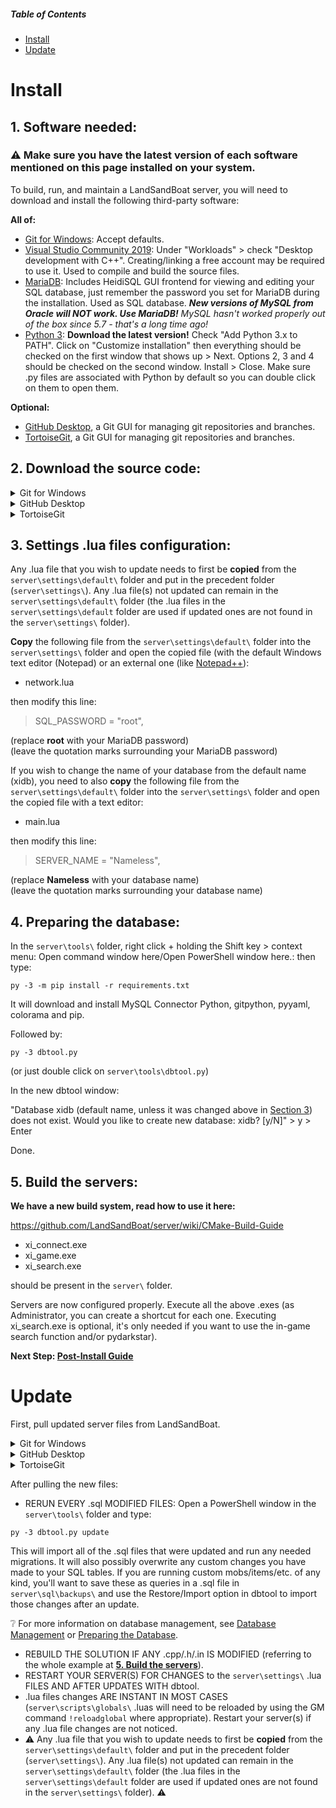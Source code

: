 ##### Table of Contents  
- [Install](#install)  
- [Update](#update)  

# Install

## 1. Software needed:

### ⚠️ Make sure you have the latest version of each software mentioned on this page installed on your system.

To build, run, and maintain a LandSandBoat server, you will need to download and install the following third-party software:

**All of:**
* [Git for Windows](https://gitforwindows.org/): Accept defaults.
* [Visual Studio Community 2019](https://visualstudio.microsoft.com/vs/community/): Under "Workloads" > check "Desktop development with C++". Creating/linking a free account may be required to use it. Used to compile and build the source files.
* [MariaDB](https://mariadb.org/): Includes HeidiSQL GUI frontend for viewing and editing your SQL database, just remember the password you set for MariaDB during the installation. Used as SQL database. _**New versions of MySQL from Oracle will NOT work. Use MariaDB!** MySQL hasn't worked properly out of the box since 5.7 - that's a long time ago!_
* [Python 3](https://www.python.org/downloads/): **Download the latest version!** Check "Add Python 3.x to PATH". Click on "Customize installation" then everything should be checked on the first window that shows up > Next. Options 2, 3 and 4 should be checked on the second window. Install > Close. Make sure .py files are associated with Python by default so you can double click on them to open them.

**Optional:**
* [GitHub Desktop](https://desktop.github.com/), a Git GUI for managing git repositories and branches.
* [TortoiseGit](https://tortoisegit.org/), a Git GUI for managing git repositories and branches.

## 2. Download the source code:
<details>
  <summary>Git for Windows</summary>
  
1. Open a PowerShell window and navigate to your chosen install directory.
2. Type:
```
git clone --recursive https://github.com/LandSandBoat/server.git
```
</details>
<details>
  <summary>GitHub Desktop</summary>
  
1. Open GitHub desktop. File > Clone repository > URL button (along top).
2. Enter the following:
  * Repository URL: either [your forked copy of our repository](https://raw.githubusercontent.com/wiki/LandSandBoat/server/images/github-fork.png) `https://github.com/your-github-name/server.git` (recommended), or our repository `https://github.com/LandSandBoat/server.git`
  * Local path: Where you want the source code to live on your computer.
3. Select `Clone` button:
[[/images/github-desktop-clone.png|Pull Origin button location]]
</details>
<details>
  <summary>TortoiseGit</summary>
  
1. Right click wherever you want to download the repository > Git Clone... > URL: https://github.com/LandSandBoat/server.git ("base" branch by default) > OK > then Close when it's done. 

2. Don't forget about Navmeshes (https://github.com/LandSandBoat/xiNavmeshes.git): right click on the freshly downloaded "server" folder that was created in Step 1 > TortoiseGit > Submodule Update... > OK > then Close when it's done.
</details>

## 3. Settings .lua files configuration:

Any .lua file that you wish to update needs to first be **copied** from the `server\settings\default\` folder and put in the precedent folder (`server\settings\`). Any .lua file(s) not updated can remain in the `server\settings\default\` folder (the .lua files in the `server\settings\default` folder are used if updated ones are not found in the `server\settings\` folder). 

**Copy** the following file from the `server\settings\default\` folder into the `server\settings\` folder and open the copied file (with the default Windows text editor (Notepad) or an external one (like  [Notepad++](https://notepad-plus-plus.org/)):

* network.lua

then modify this line:

> SQL_PASSWORD = "root", 

(replace **root** with your MariaDB password)<br>
(leave the quotation marks surrounding your MariaDB password)

If you wish to change the name of your database from the default name (xidb), you need to also **copy** the following file from the `server\settings\default\` folder into the `server\settings\` folder and open the copied file with a text editor:

* main.lua

then modify this line:

> SERVER_NAME = "Nameless",

(replace **Nameless** with your database name)<br>
(leave the quotation marks surrounding your database name)

## 4. Preparing the database:

In the `server\tools\` folder, right click + holding the Shift key > context menu: Open command window here/Open PowerShell window here.: then type:

```
py -3 -m pip install -r requirements.txt
```
It will download and install MySQL Connector Python, gitpython, pyyaml, colorama and pip.

Followed by:
```
py -3 dbtool.py
```
(or just double click on `server\tools\dbtool.py`)

In the new dbtool window:

"Database xidb (default name, unless it was changed above in [Section 3](https://github.com/LandSandBoat/server/wiki/Server-setup-and-maintenance-%5BWindows-10%5D#3-Settings-lua-files-configuration)) does not exist. Would you like to create new database: xidb? [y/N]" > y > Enter

Done.

## 5. Build the servers:

**We have a new build system, read how to use it here:**

https://github.com/LandSandBoat/server/wiki/CMake-Build-Guide

* xi_connect.exe
* xi_game.exe
* xi_search.exe

should be present in the `server\` folder.

Servers are now configured properly. Execute all the above .exes (as Administrator, you can create a shortcut for each one. Executing xi_search.exe is optional, it's only needed if you want to use the in-game search function and/or pydarkstar).

**Next Step: [Post-Install Guide](https://github.com/LandSandBoat/server/wiki/Post-Install-Guide)**

# Update

First, pull updated server files from LandSandBoat.
<details>
  <summary>Git for Windows</summary>
  
1. In the `server\` folder, open a PowerShell window.
2. Type:
```
git stash
git pull
git stash pop
```
</details>
<details>
  <summary>GitHub Desktop</summary>
  
1. Open GitHub Desktop. Next to where your current branch is listed, click either `Fetch origin` (checking for updates), or `Pull origin`
[[/images/pull_origin.png|Pull Origin button location]]
</details>
<details>
  <summary>TortoiseGit</summary>
  
1. Right click wherever you want > TortoiseGit > Settings > Context Menu > check: "Pull..." > Apply > OK.

2. Right click on the `server\` folder > Git Pull... > Remote Branch: (select or type) "base" > OK > Close.
</details>

After pulling the new files:

* RERUN EVERY .sql MODIFIED FILES: Open a PowerShell window in the `server\tools\` folder and type:
```
py -3 dbtool.py update
```
This will import all of the .sql files that were updated and run any needed migrations. It will also possibly overwrite any custom changes you have made to your SQL tables. If you are running custom mobs/items/etc. of any kind, you'll want to save these as queries in a .sql file in `server\sql\backups\` and use the Restore/Import option in dbtool to import those changes after an update.

❔ For more information on database management, see [Database Management](https://github.com/LandSandBoat/server/wiki/Database-Management) or [Preparing the Database](https://github.com/LandSandBoat/server/wiki/Server-Setup-and-Maintenance-%5BWindows-10%5D/#4-preparing-the-database).

* REBUILD THE SOLUTION IF ANY .cpp/.h/.in IS MODIFIED (referring to the whole example at **[5. Build the servers](https://github.com/LandSandBoat/server/wiki/Server-Setup-and-Maintenance-%5BWindows-10%5D/#5-build-the-servers)**).
* RESTART YOUR SERVER(S) FOR CHANGES to the `server\settings\` .lua FILES AND AFTER UPDATES WITH dbtool.
* .lua files changes ARE INSTANT IN MOST CASES (`server\scripts\globals\` .luas will need to be reloaded by using the GM command `!reloadglobal` where appropriate). Restart your server(s) if any .lua file changes are not noticed.
* ⚠️ Any .lua file that you wish to update needs to first be **copied** from the `server\settings\default\` folder and put in the precedent folder (`server\settings\`). Any .lua file(s) not updated can remain in the `server\settings\default\` folder (the .lua files in the `server\settings\default` folder are used if updated ones are not found in the `server\settings\` folder). ⚠️
